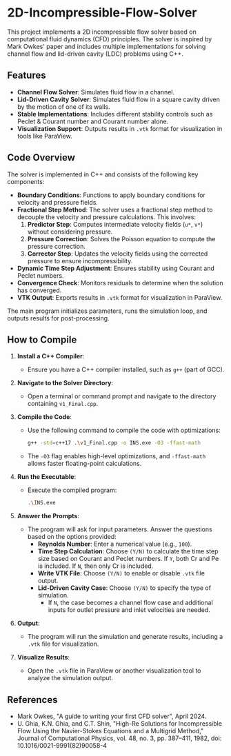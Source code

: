 # 2D-Incompressible-Flow-Solver

This project implements a 2D incompressible flow solver based on computational fluid dynamics (CFD) principles. The solver is inspired by Mark Owkes' paper and includes multiple implementations for solving channel flow and lid-driven cavity (LDC) problems using C++.

## Features

- **Channel Flow Solver**: Simulates fluid flow in a channel.
- **Lid-Driven Cavity Solver**: Simulates fluid flow in a square cavity driven by the motion of one of its walls.
- **Stable Implementations**: Includes different stability controls such as Peclet & Courant number and Courant number alone.
- **Visualization Support**: Outputs results in `.vtk` format for visualization in tools like ParaView.

## Code Overview

The solver is implemented in C++ and consists of the following key components:

- **Boundary Conditions**: Functions to apply boundary conditions for velocity and pressure fields.
- **Fractional Step Method**: The solver uses a fractional step method to decouple the velocity and pressure calculations. This involves:
  1. **Predictor Step**: Computes intermediate velocity fields (`u*`, `v*`) without considering pressure.
  2. **Pressure Correction**: Solves the Poisson equation to compute the pressure correction.
  3. **Corrector Step**: Updates the velocity fields using the corrected pressure to ensure incompressibility.
- **Dynamic Time Step Adjustment**: Ensures stability using Courant and Peclet numbers.
- **Convergence Check**: Monitors residuals to determine when the solution has converged.
- **VTK Output**: Exports results in `.vtk` format for visualization in ParaView.

The main program initializes parameters, runs the simulation loop, and outputs results for post-processing.

## How to Compile

1. **Install a C++ Compiler**:
   - Ensure you have a C++ compiler installed, such as `g++` (part of GCC).

2. **Navigate to the Solver Directory**:
   - Open a terminal or command prompt and navigate to the directory containing `v1_Final.cpp`.

3. **Compile the Code**:
   - Use the following command to compile the code with optimizations:
     ```bash
     g++ -std=c++17 .\v1_Final.cpp -o INS.exe -O3 -ffast-math
     ```
   - The `-O3` flag enables high-level optimizations, and `-ffast-math` allows faster floating-point calculations.

4. **Run the Executable**:
   - Execute the compiled program:
     ```bash
     .\INS.exe
     ```

5. **Answer the Prompts**:
   - The program will ask for input parameters. Answer the questions based on the options provided:
     - **Reynolds Number**: Enter a numerical value (e.g., `100`).
     - **Time Step Calculation**: Choose `(Y/N)` to calculate the time step size based on Courant and Peclet numbers. If `Y`, both Cr and Pe is included. If `N`, then only Cr is included.
     - **Write VTK File**: Choose `(Y/N)` to enable or disable `.vtk` file output.
     - **Lid-Driven Cavity Case**: Choose `(Y/N)` to specify the type of simulation.
       - If `N`, the case becomes a channel flow case and additional inputs for outlet pressure and inlet velocities are needed.

6. **Output**:
   - The program will run the simulation and generate results, including a `.vtk` file for visualization.

7. **Visualize Results**:
   - Open the `.vtk` file in ParaView or another visualization tool to analyze the simulation output.

## References
- Mark Owkes, "A guide to writing your first CFD solver", April 2024.
- U. Ghia, K.N. Ghia, and C.T. Shin, "High-Re Solutions for Incompressible Flow Using the Navier-Stokes Equations and a Multigrid Method," Journal of Computational Physics, vol. 48, no. 3, pp. 387–411, 1982, doi: 10.1016/0021-9991(82)90058-4
